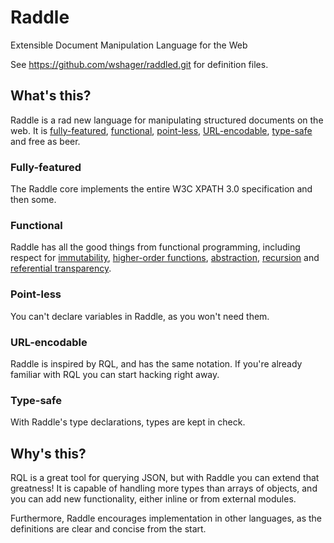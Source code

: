 # Raddle
Extensible Document Manipulation Language for the Web

See https://github.com/wshager/raddled.git for definition files.


## What's this?

Raddle is a rad new language for manipulating structured documents on the web. It is [fully-featured](#user-content-fully-featured), [functional](#user-content-functional), [point-less](#user-content-point-less), [URL-encodable](#user-content-URL-encodable), [type-safe](#user-content-type-safe) and free as beer.

### Fully-featured

The Raddle core implements the entire W3C XPATH 3.0 specification and then some.

### Functional

Raddle has all the good things from functional programming, including respect for [immutability](http://en.wikipedia.org/wiki/Referential_transparency_%28computer_science%29), [higher-order functions](http://en.wikipedia.org/wiki/Higher-order_function), [abstraction](http://en.wikipedia.org/wiki/Lambda_calculus), [recursion](http://en.wikipedia.org/wiki/Recursion_%28computer_science%29) and [referential transparency](http://en.wikipedia.org/wiki/Referential_transparency_%28computer_science%29).

### Point-less

You can't declare variables in Raddle, as you won't need them.

### URL-encodable

Raddle is inspired by RQL, and has the same notation. If you're already familiar with RQL you can start hacking right away.

### Type-safe

With Raddle's type declarations, types are kept in check.


## Why's this?

RQL is a great tool for querying JSON, but with Raddle you can extend that greatness! It is capable of handling more types than arrays of objects, and you can add new functionality, either inline or from external modules.

Furthermore, Raddle encourages implementation in other languages, as the definitions are clear and concise from the start.
